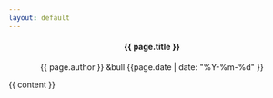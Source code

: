 ```yaml
---
layout: default
---
```


<h4 style="text-align:center">{{ page.title }} </h4>
<p class="meta" style="text-align:center"> {{ page.author }} &bull {{page.date | date: "%Y-%m-%d" }} </p>

<div class="post">
  {{ content }}
</div>